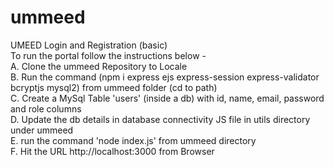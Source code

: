 # ummeed
UMEED Login and Registration (basic)<br/>
To run the portal follow the instructions below - <br/>
A. Clone the ummeed Repository to Locale<br/>
B. Run the command (npm i express ejs express-session express-validator bcryptjs mysql2) from ummeed folder (cd to path)<br/>
C. Create a MySql Table 'users' (inside a db) with id, name, email, password and role columns<br/>
D. Update the db details in database connectivity JS file in utils directory under ummeed<br/>
E. run the command 'node index.js' from ummeed directory<br/>
F. Hit the URL http://localhost:3000 from Browser<br/>
